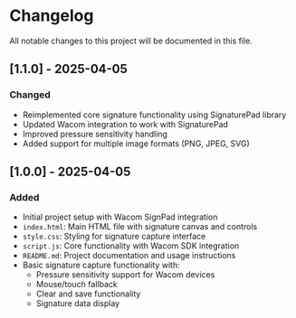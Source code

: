 # Changelog

All notable changes to this project will be documented in this file.

## [1.1.0] - 2025-04-05

### Changed
- Reimplemented core signature functionality using SignaturePad library
- Updated Wacom integration to work with SignaturePad
- Improved pressure sensitivity handling
- Added support for multiple image formats (PNG, JPEG, SVG)

## [1.0.0] - 2025-04-05

### Added
- Initial project setup with Wacom SignPad integration
- `index.html`: Main HTML file with signature canvas and controls
- `style.css`: Styling for signature capture interface
- `script.js`: Core functionality with Wacom SDK integration
- `README.md`: Project documentation and usage instructions
- Basic signature capture functionality with:
  - Pressure sensitivity support for Wacom devices
  - Mouse/touch fallback
  - Clear and save functionality
  - Signature data display

